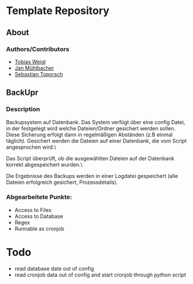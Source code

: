 # Template Repository

## About
### Authors/Contributors
* [Tobias Weigl](mailto:tobias.weigl@edu.fh-joanneum.at)
* [Jan Mühlbacher](mailto:jan.muehlbacher@edu.fh-joanneum.at)
* [Sebastian Toporsch](mailto:sebastian.toporsch@edu.fh-joanneum.at)

## BackUpr

### Description
Backupsystem auf Datenbank. Das System verfügt über eine config Datei, in der festgelegt wird welche Dateien/Ordner gesichert werden sollen. Diese Sicherung erfolgt dann in regelmäßigen Abständen (z.B einmal täglich). Gesichert werden die Dateien auf einer Datenbank, die vom Script angesprochen wird.\

Das Script überprüft, ob die ausgewählten Dateien auf der Datenbank korrekt abgespeichert wurden.\

Die Ergebnisse des Backups werden in einer Logdatei gespeichert (alle Dateien erfolgreich gesichert, Prozessdetails).

### Abgearbeitete Punkte:
* Access to Files
* Access to Database
* Regex
* Runnable as cronjob

# Todo
* read database date out of config
* read cronjob data out of config and start cronjob through python script